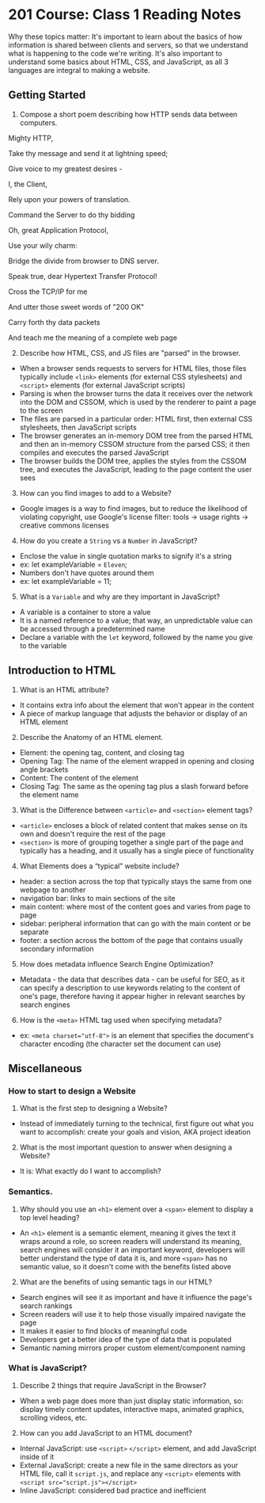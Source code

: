 # 201 Course: Class 1 Reading Notes

Why these topics matter: It's important to learn about the basics of how information is shared between clients and servers, so that we understand what is happening to the code we're writing. It's also important to understand some basics about HTML, CSS, and JavaScript, as all 3 languages are integral to making a website.

## **Getting Started**

1. Compose a short poem describing how HTTP sends data between computers.

Mighty HTTP,

Take thy message and send it at lightning speed;

Give voice to my greatest desires -

I, the Client,

Rely upon your powers of translation.

Command the Server to do thy bidding

Oh, great Application Protocol, 

Use your wily charm: 

Bridge the divide from browser to DNS server.

Speak true, dear Hypertext Transfer Protocol!

Cross the TCP/IP for me

And utter those sweet words of "200 OK"

Carry forth thy data packets

And teach me the meaning of a complete web page


2. Describe how HTML, CSS, and JS files are "parsed" in the browser.

- When a browser sends requests to servers for HTML files, those files typically include `<link>` elements (for external CSS stylesheets) and `<script>` elements (for external JavaScript scripts)
- Parsing is when the browser turns the data it receives over the network into the DOM and CSSOM, which is used by the renderer to paint a page to the screen
- The files are parsed in a particular order: HTML first, then external CSS stylesheets, then JavaScript scripts
- The browser generates an in-memory DOM tree from the parsed HTML and then an in-memory CSSOM structure from the parsed CSS; it then compiles and executes the parsed JavaScript
- The browser builds the DOM tree, applies the styles from the CSSOM tree, and executes the JavaScript, leading to the page content the user sees

3. How can you find images to add to a Website?

- Google images is a way to find images, but to reduce the likelihood of violating copyright, use Google's license filter: tools -> usage rights -> creative commons licenses

4. How do you create a `String` vs a `Number` in JavaScript?

- Enclose the value in single quotation marks to signify it's a string
- ex: let exampleVariable = `Eleven`;
- Numbers don't have quotes around them
- ex: let exampleVariable = 11;

5. What is a `Variable` and why are they important in JavaScript?

- A variable is a container to store a value
- It is a named reference to a value; that way, an unpredictable value can be accessed through a predetermined name
- Declare a variable with the `let` keyword, followed by the name you give to the variable

## **Introduction to HTML**

1. What is an HTML attribute?

- It contains extra info about the element that won't appear in the content
-  A piece of markup language that adjusts the behavior or display of an HTML element

2. Describe the Anatomy of an HTML element.

- Element: the opening tag, content, and closing tag
- Opening Tag: The name of the element wrapped in opening and closing angle brackets
- Content: The content of the element
- Closing Tag: The same as the opening tag plus a slash forward before the element name


3. What is the Difference between `<article>` and `<section>` element tags?

- `<article>` encloses a block of related content that makes sense on its own and doesn't require the rest of the page
- `<section>` is more of grouping together a single part of the page and typically has a heading, and it usually has a single piece of functionality

4. What Elements does a “typical” website include?

- header: a section across the top that typically stays the same from one webpage to another
- navigation bar: links to main sections of the site
- main content: where most of the content goes and varies from page to page
- sidebar: peripheral information that can go with the main content or be separate
- footer: a section across the bottom of the page that contains usually secondary information 

5. How does metadata influence Search Engine Optimization?

- Metadata - the data that describes data - can be useful for SEO, as it can specify a description to use keywords relating to the content of one's page, therefore having it appear higher in relevant searches by search engines

6. How is the `<meta>` HTML tag used when specifying metadata?

- ex: `<meta charset="utf-8">` is an element that specifies the document's character encoding (the character set the document can use)


## **Miscellaneous**

### **How to start to design a Website**

1. What is the first step to designing a Website?

- Instead of immediately turning to the technical, first figure out what you want to accomplish: create your goals and vision, AKA project ideation

2. What is the most important question to answer when designing a Website?

- It is: What exactly do I want to accomplish?

### **Semantics.**

1. Why should you use an `<h1>` element over a `<span>` element to display a top level heading?

- An `<h1>` element is a semantic element, meaning it gives the text it wraps around a role, so screen readers will understand its meaning, search engines will consider it an important keyword, developers will better understand the type of data it is, and more 
`<span>` has no semantic value, so it doesn't come with the benefits listed above

2. What are the benefits of using semantic tags in our HTML?

- Search engines will see it as important and have it influence the page's search rankings
- Screen readers will use it to help those visually impaired navigate the page
- It makes it easier to find blocks of meaningful code
- Developers get a better idea of the type of data that is populated
- Semantic naming mirrors proper custom element/component naming

### **What is JavaScript?**

1. Describe 2 things that require JavaScript in the Browser?

- When a web page does more than just display static information, so: display timely content updates, interactive maps, animated graphics, scrolling videos, etc.

2. How can you add JavaScript to an HTML document?

- Internal JavaScript: use `<script>` `</script>` element, and add JavaScript inside of it
- External JavaScript: create a new file in the same directors as your HTML file, call it `script.js`, and replace any `<script>` elements with `<script src="script.js"></script>`
- Inline JavaScript: considered bad practice and inefficient